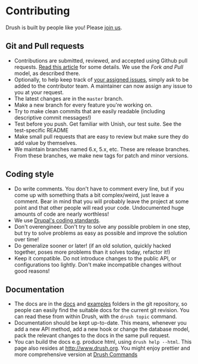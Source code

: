 # Contributing

Drush is built by people like you! Please [join us](https://github.com/drush-ops/drush).

## Git and Pull requests

* Contributions are submitted, reviewed, and accepted using Github pull requests. [Read this article](https://help.github.com/articles/using-pull-requests) for some details. We use the _Fork and Pull_ model, as described there.
* Optionally, to help keep track of [your assigned issues](https://github.com/dashboard/issues/assigned), simply ask to be added to the contributor team. A maintainer can now assign any issue to you at your request.
* The latest changes are in the `master` branch.
* Make a new branch for every feature you're working on.
* Try to make clean commits that are easily readable (including descriptive commit messages!)
* Test before you push. Get familiar with Unish, our test suite. See the test-specific README 
* Make small pull requests that are easy to review but make sure they do add value by themselves.
* We maintain branches named 6.x, 5.x, etc. These are release branches. From these branches, we make new tags for patch and minor versions.

## Coding style
* Do write comments. You don't have to comment every line, but if you come up with something thats a bit complex/weird, just leave a comment. Bear in mind that you will probably leave the project at some point and that other people will read your code. Undocumented huge amounts of code are nearly worthless!
* We use [Drupal's coding standards](https://drupal.org/coding-standards).
* Don't overengineer. Don't try to solve any possible problem in one step, but try to solve problems as easy as possible and improve the solution over time!
* Do generalize sooner or later! (if an old solution, quickly hacked together, poses more problems than it solves today, refactor it!)
* Keep it compatible. Do not introduce changes to the public API, or configurations too lightly. Don't make incompatible changes without good reasons!

## Documentation
* The docs are in the [docs](docs) and [examples](examples) folders in the git repository, so people can easily find the suitable docs for the current git revision. You can read these from within Drush, with the `drush topic` command.
* Documentation should be kept up-to-date. This means, whenever you add a new API method, add a new hook or change the database model, pack the relevant changes to the docs in the same pull request.
* You can build the docs e.g. produce html, using `drush help --html`. This page also resides at http://www.drush.org. You might enjoy prettier and more comprehensive version at [Drush Commands](http://www.drushcommands.com)
